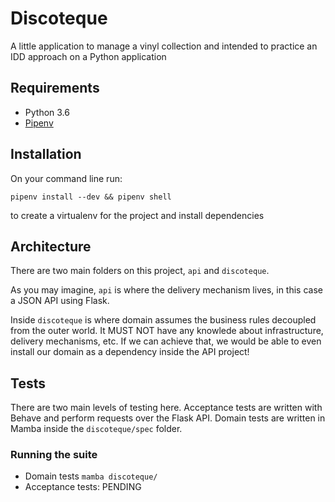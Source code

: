 # Discoteque

A little application to manage a vinyl collection and intended to practice an IDD approach on a Python application

## Requirements

- Python 3.6
- [Pipenv](https://github.com/pypa/pipenv)

## Installation

On your command line run:

`pipenv install --dev && pipenv shell`

to create a virtualenv for the project and install dependencies

## Architecture

There are two main folders on this project, `api` and `discoteque`.

As you may imagine, `api` is where the delivery mechanism lives, in this case a JSON API using Flask.

Inside `discoteque` is where domain assumes the business rules decoupled from the outer world.  It MUST NOT have any knowlede about infrastructure, delivery mechanisms, etc.  If we can achieve that, we would be able to even install our domain as a dependency inside the API project!

## Tests

There are two main levels of testing here.  Acceptance tests are written with Behave and perform requests over the Flask API.  Domain tests are written in Mamba inside the `discoteque/spec` folder.

### Running the suite

- Domain tests `mamba discoteque/`
- Acceptance tests: PENDING


